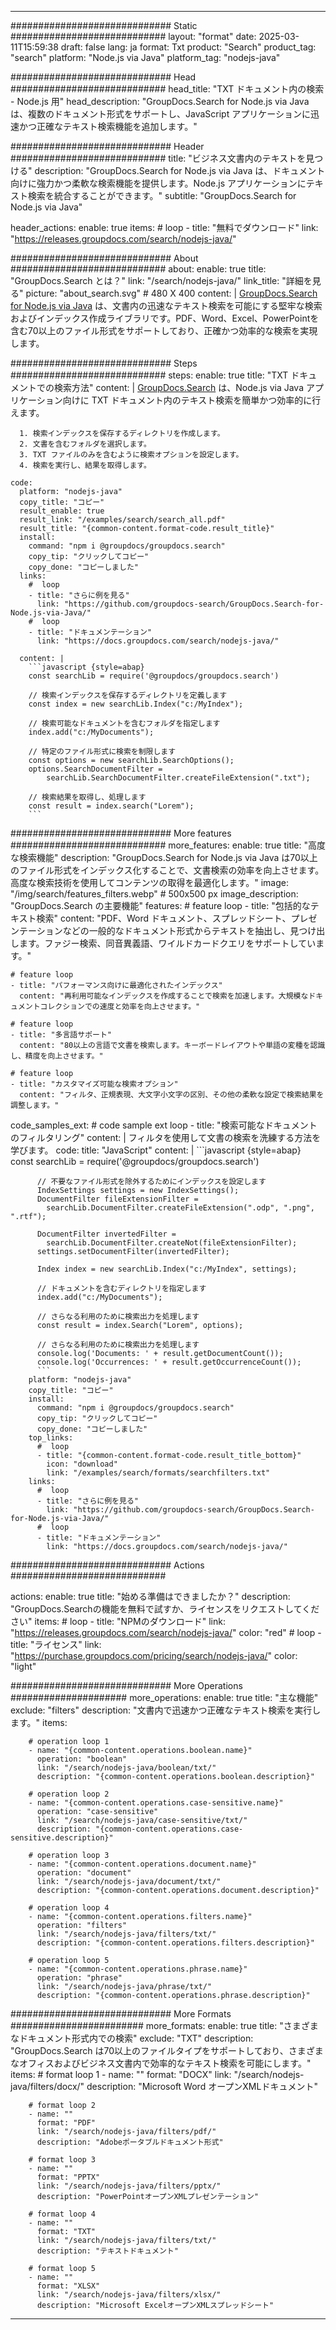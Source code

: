 
---
############################# Static ############################
layout: "format"
date:  2025-03-11T15:59:38
draft: false
lang: ja
format: Txt
product: "Search"
product_tag: "search"
platform: "Node.js via Java"
platform_tag: "nodejs-java"

############################# Head ############################
head_title: "TXT ドキュメント内の検索 - Node.js 用"
head_description: "GroupDocs.Search for Node.js via Java は、複数のドキュメント形式をサポートし、JavaScript アプリケーションに迅速かつ正確なテキスト検索機能を追加します。"

############################# Header ############################
title: "ビジネス文書内のテキストを見つける" 
description: "GroupDocs.Search for Node.js via Java は、ドキュメント向けに強力かつ柔軟な検索機能を提供します。Node.js アプリケーションにテキスト検索を統合することができます。"
subtitle: "GroupDocs.Search for Node.js via Java" 

header_actions:
  enable: true
  items:
    #  loop
    - title: "無料でダウンロード"
      link: "https://releases.groupdocs.com/search/nodejs-java/"
      
############################# About ############################
about:
    enable: true
    title: "GroupDocs.Search とは？"
    link: "/search/nodejs-java/"
    link_title: "詳細を見る"
    picture: "about_search.svg" # 480 X 400
    content: |
       [GroupDocs.Search for Node.js via Java](/search/nodejs-java/) は、文書内の迅速なテキスト検索を可能にする堅牢な検索およびインデックス作成ライブラリです。PDF、Word、Excel、PowerPointを含む70以上のファイル形式をサポートしており、正確かつ効率的な検索を実現します。

############################# Steps ############################
steps:
    enable: true
    title: "TXT ドキュメントでの検索方法"
    content: |
      [GroupDocs.Search](/search/nodejs-java/) は、Node.js via Java アプリケーション向けに TXT ドキュメント内のテキスト検索を簡単かつ効率的に行えます。
      
      1. 検索インデックスを保存するディレクトリを作成します。
      2. 文書を含むフォルダを選択します。
      3. TXT ファイルのみを含むように検索オプションを設定します。
      4. 検索を実行し、結果を取得します。
   
    code:
      platform: "nodejs-java"
      copy_title: "コピー"
      result_enable: true
      result_link: "/examples/search/search_all.pdf"
      result_title: "{common-content.format-code.result_title}"
      install:
        command: "npm i @groupdocs/groupdocs.search"
        copy_tip: "クリックしてコピー"
        copy_done: "コピーしました"
      links:
        #  loop
        - title: "さらに例を見る"
          link: "https://github.com/groupdocs-search/GroupDocs.Search-for-Node.js-via-Java/"
        #  loop
        - title: "ドキュメンテーション"
          link: "https://docs.groupdocs.com/search/nodejs-java/"
          
      content: |
        ```javascript {style=abap}
        const searchLib = require('@groupdocs/groupdocs.search')

        // 検索インデックスを保存するディレクトリを定義します
        const index = new searchLib.Index("c:/MyIndex");

        // 検索可能なドキュメントを含むフォルダを指定します
        index.add("c:/MyDocuments");

        // 特定のファイル形式に検索を制限します
        const options = new searchLib.SearchOptions();
        options.SearchDocumentFilter = 
            searchLib.SearchDocumentFilter.createFileExtension(".txt");

        // 検索結果を取得し、処理します
        const result = index.search("Lorem");
        ```            

############################# More features ############################
more_features:
  enable: true
  title: "高度な検索機能"
  description: "GroupDocs.Search for Node.js via Java は70以上のファイル形式をインデックス化することで、文書検索の効率を向上させます。高度な検索技術を使用してコンテンツの取得を最適化します。"
  image: "/img/search/features_filters.webp" # 500x500 px
  image_description: "GroupDocs.Search の主要機能"
  features:
    # feature loop
    - title: "包括的なテキスト検索"
      content: "PDF、Word ドキュメント、スプレッドシート、プレゼンテーションなどの一般的なドキュメント形式からテキストを抽出し、見つけ出します。ファジー検索、同音異義語、ワイルドカードクエリをサポートしています。"

    # feature loop
    - title: "パフォーマンス向けに最適化されたインデックス"
      content: "再利用可能なインデックスを作成することで検索を加速します。大規模なドキュメントコレクションでの速度と効率を向上させます。"

    # feature loop
    - title: "多言語サポート"
      content: "80以上の言語で文書を検索します。キーボードレイアウトや単語の変種を認識し、精度を向上させます。"

    # feature loop
    - title: "カスタマイズ可能な検索オプション"
      content: "フィルタ、正規表現、大文字小文字の区別、その他の柔軟な設定で検索結果を調整します。"
      
  code_samples_ext:
    # code sample ext loop
    - title: "検索可能なドキュメントのフィルタリング"
      content: |
        フィルタを使用して文書の検索を洗練する方法を学びます。
      code:
        title: "JavaScript"
        content: |
          ```javascript {style=abap}
          const searchLib = require('@groupdocs/groupdocs.search')
          
          // 不要なファイル形式を除外するためにインデックスを設定します
          IndexSettings settings = new IndexSettings();
          DocumentFilter fileExtensionFilter = 
            searchLib.DocumentFilter.createFileExtension(".odp", ".png", ".rtf");

          DocumentFilter invertedFilter = 
            searchLib.DocumentFilter.createNot(fileExtensionFilter);
          settings.setDocumentFilter(invertedFilter);

          Index index = new searchLib.Index("c:/MyIndex", settings);
              
          // ドキュメントを含むディレクトリを指定します
          index.add("c:/MyDocuments");

          // さらなる利用のために検索出力を処理します
          const result = index.Search("Lorem", options);
          
          // さらなる利用のために検索出力を処理します
          console.log('Documents: ' + result.getDocumentCount());
          console.log('Occurrences: ' + result.getOccurrenceCount());
          ```
        platform: "nodejs-java"
        copy_title: "コピー"
        install:
          command: "npm i @groupdocs/groupdocs.search"
          copy_tip: "クリックしてコピー"
          copy_done: "コピーしました"
        top_links:
          #  loop
          - title: "{common-content.format-code.result_title_bottom}"
            icon: "download"
            link: "/examples/search/formats/searchfilters.txt"
        links:
          #  loop
          - title: "さらに例を見る"
            link: "https://github.com/groupdocs-search/GroupDocs.Search-for-Node.js-via-Java/"
          #  loop
          - title: "ドキュメンテーション"
            link: "https://docs.groupdocs.com/search/nodejs-java/"
            

            


############################# Actions ############################

actions:
  enable: true
  title: "始める準備はできましたか？"
  description: "GroupDocs.Searchの機能を無料で試すか、ライセンスをリクエストしてください"
  items:
    #  loop
    - title: "NPMのダウンロード"
      link: "https://releases.groupdocs.com/search/nodejs-java/"
      color: "red"
        #  loop
    - title: "ライセンス"
      link: "https://purchase.groupdocs.com/pricing/search/nodejs-java/"
      color: "light"


############################# More Operations #####################
more_operations:
    enable: true
    title: "主な機能"
    exclude: "filters"
    description: "文書内で迅速かつ正確なテキスト検索を実行します。"
    items: 
          
        # operation loop 1
        - name: "{common-content.operations.boolean.name}"
          operation: "boolean"
          link: "/search/nodejs-java/boolean/txt/"
          description: "{common-content.operations.boolean.description}"

        # operation loop 2
        - name: "{common-content.operations.case-sensitive.name}"
          operation: "case-sensitive"
          link: "/search/nodejs-java/case-sensitive/txt/"
          description: "{common-content.operations.case-sensitive.description}"

        # operation loop 3
        - name: "{common-content.operations.document.name}"
          operation: "document"
          link: "/search/nodejs-java/document/txt/"
          description: "{common-content.operations.document.description}"

        # operation loop 4
        - name: "{common-content.operations.filters.name}"
          operation: "filters"
          link: "/search/nodejs-java/filters/txt/"
          description: "{common-content.operations.filters.description}"

        # operation loop 5
        - name: "{common-content.operations.phrase.name}"
          operation: "phrase"
          link: "/search/nodejs-java/phrase/txt/"
          description: "{common-content.operations.phrase.description}"
          
        
          
############################# More Formats ########################
more_formats:
    enable: true
    title: "さまざまなドキュメント形式内での検索"
    exclude: "TXT"
    description: "GroupDocs.Search は70以上のファイルタイプをサポートしており、さまざまなオフィスおよびビジネス文書内で効率的なテキスト検索を可能にします。"
    items: 
        # format loop 1
        - name: ""
          format: "DOCX"
          link: "/search/nodejs-java/filters/docx/"
          description: "Microsoft Word オープンXMLドキュメント"
          
        # format loop 2
        - name: ""
          format: "PDF"
          link: "/search/nodejs-java/filters/pdf/"
          description: "Adobeポータブルドキュメント形式"
          
        # format loop 3
        - name: ""
          format: "PPTX"
          link: "/search/nodejs-java/filters/pptx/"
          description: "PowerPointオープンXMLプレゼンテーション"

        # format loop 4
        - name: ""
          format: "TXT"
          link: "/search/nodejs-java/filters/txt/"
          description: "テキストドキュメント"
          
        # format loop 5
        - name: ""
          format: "XLSX"
          link: "/search/nodejs-java/filters/xlsx/"
          description: "Microsoft ExcelオープンXMLスプレッドシート"
  

---